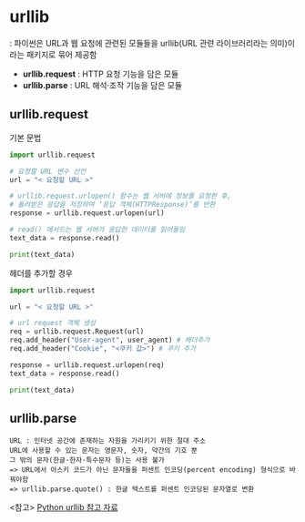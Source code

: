 # urllib
: 파이썬은 URL과 웹 요청에 관련된 모듈들을 urllib(URL 관련 라이브러리라는 의미)이라는 패키지로 묶어 제공함
+ <strong>urllib.request</strong> : HTTP 요청 기능을 담은 모듈
+ <strong>urllib.parse</strong> : URL 해석·조작 기능을 담은 모듈

## urllib.request
기본 문법
```python
import urllib.request

# 요청할 URL 변수 선언
url = "< 요청할 URL >" 

# urllib.request.urlopen() 함수는 웹 서버에 정보를 요청한 후,
# 돌려받은 응답을 저장하여 ‘응답 객체(HTTPResponse)’를 반환
response = urllib.request.urlopen(url)    

# read() 메서드는 웹 서버가 응답한 데이터를 읽어들임
text_data = response.read()                    

print(text_data)
```
헤더를 추가할 경우
```python
import urllib.request

url = "< 요청할 URL >" 

# url request 객체 생성
req = urllib.request.Request(url)
req.add_header("User-agent", user_agent) # 헤더추가 
req.add_header("Cookie", "<쿠키 값>") # 쿠키 추가

response = urllib.request.urlopen(req)    
text_data = response.read()                    

print(text_data)
```

## urllib.parse
```
URL : 인터넷 공간에 존재하는 자원을 가리키기 위한 절대 주소
URL에 사용할 수 있는 문자는 영문자, 숫자, 약간의 기호 뿐
그 밖의 문자(한글·한자·특수문자 등)는 사용 불가
=> URL에서 아스키 코드가 아닌 문자들을 퍼센트 인코딩(percent encoding) 형식으로 바꿔야함
=> urllib.parse.quote() : 한글 텍스트를 퍼센트 인코딩된 문자열로 변환
```

<참고> [Python urllib 참고 자료](https://python.bakyeono.net/chapter-11-5.html)
